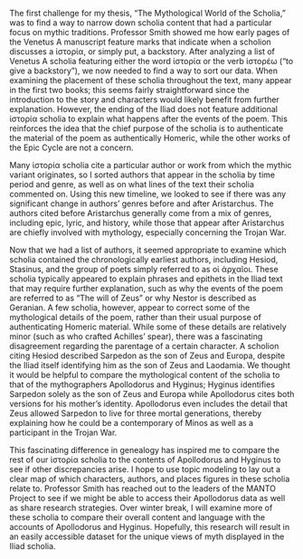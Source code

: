 The first challenge for my thesis, “The Mythological World of the Scholia,” was to find a way to narrow down scholia content that had a particular focus on mythic traditions. Professor Smith showed me how early pages of the Venetus A manuscript feature marks that indicate when a scholion discusses a ἱστορία, or simply put, a backstory. After analyzing a list of Venetus A scholia featuring either the word ἱστορία or the verb ἱστορέω (“to give a backstory”), we now needed to find a way to sort our data. When examining the placement of these scholia throughout the text, many appear in the first two books; this seems fairly straightforward since the introduction to the story and characters would likely benefit from further explanation. However, the ending of the Iliad does not feature additional ἱστορία scholia to explain what happens after the events of the poem. This reinforces the idea that the chief purpose of the scholia is to authenticate the material of the poem as authentically Homeric, while the other works of the Epic Cycle are not a concern. 
 
Many ἱστορία scholia cite a particular author or work from which the mythic variant originates, so I sorted authors that appear in the scholia by time period and genre, as well as on what lines of the text their scholia commented on. Using this new timeline, we looked to see if there was any significant change in authors’ genres before and after Aristarchus. The authors cited before Aristarchus generally come from a mix of genres, including epic, lyric, and history, while those that appear after Aristarchus are chiefly involved with mythology, especially concerning the Trojan War.

Now that we had a list of authors, it seemed appropriate to examine which scholia contained the chronologically earliest authors, including Hesiod, Stasinus, and the group of poets simply referred to as οἱ ἀρχαῖοι. These scholia typically appeared to explain phrases and epithets in the Iliad text that may require further explanation, such as why the events of the poem are referred to as “The will of Zeus” or why Nestor is described as Geranian. A few scholia, however, appear to correct some of the mythological details of the poem, rather than their usual purpose of authenticating Homeric material. While some of these details are relatively minor (such as who crafted Achilles’ spear), there was a fascinating disagreement regarding the parentage of a certain character. A scholion citing Hesiod described Sarpedon as the son of Zeus and Europa, despite the Iliad itself identifying him as the son of Zeus and Laodamia. We thought it would be helpful to compare the mythological content of the scholia to that of the mythographers Apollodorus and Hyginus; Hyginus identifies Sarpedon solely as the son of Zeus and Europa while Apollodorus cites both versions for his mother’s identity. Apollodorus even includes the detail that Zeus allowed Sarpedon to live for three mortal generations, thereby explaining how he could be a contemporary of Minos as well as a participant in the Trojan War.

This fascinating difference in genealogy has inspired me to compare the rest of our ἱστορία scholia to the contents of Apollodorus and Hyginus to see if other discrepancies arise. I hope to use topic modeling to lay out a clear map of which characters, authors, and places figures in these scholia relate to. Professor Smith has reached out to the leaders of the MANTO Project to see if we might be able to access their Apollodorus data as well as share research strategies.  Over winter break, I will examine more of these scholia to compare their overall content and language with the accounts of Apollodorus and Hyginus. Hopefully, this research will result in an easily accessible dataset for the unique views of myth displayed in the Iliad scholia. 
 

